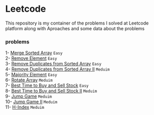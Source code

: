 # Leetcode

This repository is my container of the problems I solved at Leetcode platform along with Aproaches and some data about the problems

### problems

1- <a href="./mergeSortedArray.cpp">Merge Sorted Array</a> `Easy` <br>
2- <a href="./removeElement.cpp">Remove Element</a> `Easy` <br>
3- <a href="./removeDuplicates.cpp">Remove Duplicates from Sorted Array</a> `Easy` <br>
4- <a href="./removeDuplicates2.cpp">Remove Duplicates from Sorted Array II</a> `Meduim` <br>
5- <a href="./majorityElement.cpp">Majority Element</a> `Easy` <br>
6- <a href="./rotateArray.cpp">Rotate Array</a> `Meduim` <br>
7- <a href="./buyAndSellStock.cpp">Best Time to Buy and Sell Stock</a> `Easy` <br>
8- <a href="./buyAndSellStock2.cpp">Best Time to Buy and Sell Stock II</a> `Meduim` <br>
9- <a href="./jumpGame.cpp">Jump Game</a> `Meduim` <br>
10- <a href="./jumpGame2.cpp">Jump Game II</a> `Meduim` <br>
11- <a href="./H-Index.cpp">H-Index</a> `Meduim` <br>
